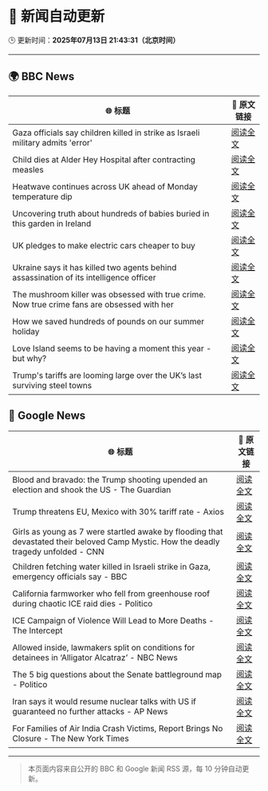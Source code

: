 # 🧠 新闻自动更新

🕒 更新时间：**2025年07月13日 21:43:31（北京时间）**

---

## 🌍 BBC News

| 🌐 标题 | 🔗 原文链接 |
|--------|-------------|
| Gaza officials say children killed in strike as Israeli military admits 'error' | [阅读全文](https://www.bbc.com/news/articles/c0rvxjnvv71o) |
| Child dies at Alder Hey Hospital after contracting measles | [阅读全文](https://www.bbc.com/news/articles/c8j1k3k44e2o) |
| Heatwave continues across UK ahead of Monday temperature dip | [阅读全文](https://www.bbc.com/news/articles/cwyxk999p5wo) |
| Uncovering truth about hundreds of babies buried in this garden in Ireland | [阅读全文](https://www.bbc.com/news/articles/cpwqnwrkd1go) |
| UK pledges to make electric cars cheaper to buy | [阅读全文](https://www.bbc.com/news/articles/cg5z4nlned0o) |
| Ukraine says it has killed two agents behind assassination of its intelligence officer | [阅读全文](https://www.bbc.com/news/articles/cj3r7p117l0o) |
| The mushroom killer was obsessed with true crime. Now true crime fans are obsessed with her | [阅读全文](https://www.bbc.com/news/articles/c0m8glx2zleo) |
| How we saved hundreds of pounds on our summer holiday | [阅读全文](https://www.bbc.com/news/articles/c4g84nrlvv7o) |
| Love Island seems to be having a moment this year - but why? | [阅读全文](https://www.bbc.com/news/articles/cnvmmp34yq5o) |
| Trump's tariffs are looming large over the UK’s last surviving steel towns | [阅读全文](https://www.bbc.com/news/articles/c5yp5qzeer6o) |

## 📰 Google News

| 🌐 标题 | 🔗 原文链接 |
|--------|-------------|
| Blood and bravado: the Trump shooting upended an election and shook the US - The Guardian | [阅读全文](https://news.google.com/rss/articles/CBMijAFBVV95cUxQcXVJbjExZWdxbEgwWjYtX2FzOEF6QnlDM1JCbDFGTHJPMS02eVpieXBEYnRqVmYtR21CZmlSYndpamp1TEtGZFp4VUlwSWl5VkRjd2FaRm5OQkVkaW5INHBMcVdIQy1XS1FEUnBJWGFWZ0JCM2I2WHhhUlNIazhVMGtCSmFjWHdBYnFqeA?oc=5) |
| Trump threatens EU, Mexico with 30% tariff rate - Axios | [阅读全文](https://news.google.com/rss/articles/CBMiZ0FVX3lxTE9sLVA5UHlJVWFuM19jbWl5SU0xLWhScDFFV1N2bnh2QjA0OUFNSldGSHNsWXZQUVB0Zm1ndmFwZ0E4MnNERU1IOTIzR04zaWlZak5rQXJvbjNjaU5zMkN6VVUyTnlEYUk?oc=5) |
| Girls as young as 7 were startled awake by flooding that devastated their beloved Camp Mystic. How the deadly tragedy unfolded - CNN | [阅读全文](https://news.google.com/rss/articles/CBMibEFVX3lxTE0tRlZaWm5oNlp0Q2xQTEVsWXMyR2d5WjhpSmVJQkotT0dmdUxYNEZUOE9oNnNhaGhVbVlCSm1zR3hIeFpXTlN5YW1UbHZ2aExPSTNLbF9MVktuWTV4OWRzQXNxVXIxZ1d2emg3NNIBckFVX3lxTFBlU21MaWhHYko3ZEtaNFc3ZVBDNllzd29zbjZWSFVlU05kY0NKVWlGdDNZb3ZvRTZ4VFlwMFpuYWFnZVZHei0xeTNoMFR5TlBoay1wSjQ1NE9tcVlvVVVsRlQ0WmEwZGRvQUV1b3lEdFFSUQ?oc=5) |
| Children fetching water killed in Israeli strike in Gaza, emergency officials say - BBC | [阅读全文](https://news.google.com/rss/articles/CBMiWkFVX3lxTE9BaU5SVW9QeE9LNUlrejlrVFJJQkNwci01VTVRaTd2NnROREJ3X0FmZFlad0NYQk5heVZ1bXl2cEpEYVZ0Z0tsRnh4aUk1Y04ybU9Bbk42QUJlQdIBX0FVX3lxTFAzc3pZUlNpcFplQXg5cENlUExzTlNEVG1VX3dwZE0zcnlFa0x4TmpNMEEzYlpiNHU4Q1l6RTRVT1FLWUNTTTVjaHQ2bzR6UXNpQ0NQLVpHa1EteFdKY2Y4?oc=5) |
| California farmworker who fell from greenhouse roof during chaotic ICE raid dies - Politico | [阅读全文](https://news.google.com/rss/articles/CBMiygFBVV95cUxOMHZKU1g5Sy1FOGY1WVF0b3VFbWtwXzQ4TmdsdHZRNW5fUm5fVXF5RVAwZmlibThJUXp5VkhTSHFDamx2SlJOSFBONHhPTFh6MEhaY1c2cnZyUDZtRVpDYlVYUVh0RkxHMEh2R2czVDZhaVBDVVMzOXpQcTNqTmRPVzV4MFhMekhfckZsYjU3MXZuM201S3RVUmRtOWl1RWJHVzVCYm1ocTBhZUtDVmdjbEpkRjR5dGtRaW9GQ0tiVnZTQVZNbHlTLVZ3?oc=5) |
| ICE Campaign of Violence Will Lead to More Deaths - The Intercept | [阅读全文](https://news.google.com/rss/articles/CBMieEFVX3lxTE9XRkNNS19nSER0ZnNjZUdrRjNnVklEUjZLeG1ubTRxVnFub3R4bWFoc1JTXzNEUHRuYVl3cTVmUVg4MS1fbWR3Ri1nRC1FTTFjN0RERVpuMUw4WU5MU1JNc0tydW5mUXJpOXhzTUZPTDR0LXF5Z1ZGVw?oc=5) |
| Allowed inside, lawmakers split on conditions for detainees in ‘Alligator Alcatraz’ - NBC News | [阅读全文](https://news.google.com/rss/articles/CBMirgFBVV95cUxOMk1PX3dEM1BIUElEN0o2SUFxY0xPTkhGSG5Jck1HRzY5czVnQVp0WjY2ZkhhRXM4V0ZTcjczcFpxTkZjbURQNVhsdVo0UUt2cjV2STVaNmJRY3hIWkhFcUp0RXJlWkJ0Qzl3WEpyMklxV1VmNDFrVzFKMUV2MjZBTWM4R1NGYmE4UWN1Y3dFdjB4M2FGT185Z0NablZXTG5sSTRPQV8zamZKSWlEX2fSAVZBVV95cUxNY2ExYVdJTTBtY1d5UlRqYzFlaHhQT0lteGJpN0NGc1ZKUUhGa0xrZE5hcjg5UXRmQkktUDA4aHZnaGVfZTNLSGFMT1o4cmZGVTl0R2w3dw?oc=5) |
| The 5 big questions about the Senate battleground map - Politico | [阅读全文](https://news.google.com/rss/articles/CBMiiwFBVV95cUxQZWtlVjVOR09hYU5UdGpIaFJvV2IzSy04bXE1YTFzSDdGYUJmWkdIcnJycGJITnVEclc2WldjOF9PdThpY0JQQ2FEYktkNHVIWDVUeHAxa09mWEtQMUQtalR6d2tSRXVvU19MY3ktTENoUDdUX0VodnR2RUFLLVpqZ0h5TmF4eGlMODVz?oc=5) |
| Iran says it would resume nuclear talks with US if guaranteed no further attacks - AP News | [阅读全文](https://news.google.com/rss/articles/CBMilAFBVV95cUxPYUtmRzFLWm56OU5UamgtdXNJamZkNTdVX2o3S1VBWnNEbXVlWjF2bldWWm1jN3hoWGh2S2M4VHU3MkNCekhyRzhnR3J4NHFFYnNsOVFWRE1iUVR5ODdHbWVTaVJvQUVSQ3Z4LXNpTzBRX0hqR0xvYjN6blZWcndqUjJFMmdtOFQxTzlaYnZJNXRBTXdx?oc=5) |
| For Families of Air India Crash Victims, Report Brings No Closure - The New York Times | [阅读全文](https://news.google.com/rss/articles/CBMikwFBVV95cUxNaGEzN1ZpX0FGMTV0MmlvaF96QWNvSXpydzh6QUdXU196blVJLWNjMzdYR0hDU1R0ZnNsVFk5QnU4R2dnNFdVdWd4cnRpbW00VXVDVDAtY2tRdTdHTEFnN0YydlY0cUdhekZWTzNxeXQ0MGs5OG5Ra1RBZk5SVWw5ZkJ2dkdDZk11ZlhLaUJzNGx6ckU?oc=5) |

---
> 本页面内容来自公开的 BBC 和 Google 新闻 RSS 源，每 10 分钟自动更新。